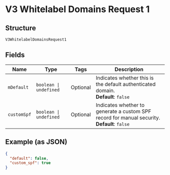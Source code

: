 
# V3 Whitelabel Domains Request 1

## Structure

`V3WhitelabelDomainsRequest1`

## Fields

| Name | Type | Tags | Description |
|  --- | --- | --- | --- |
| `mDefault` | `boolean \| undefined` | Optional | Indicates whether this is the default authenticated domain.<br>**Default**: `false` |
| `customSpf` | `boolean \| undefined` | Optional | Indicates whether to generate a custom SPF record for manual security.<br>**Default**: `false` |

## Example (as JSON)

```json
{
  "default": false,
  "custom_spf": true
}
```

